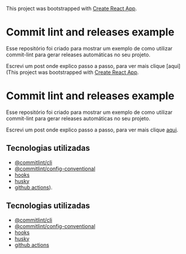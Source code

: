 This project was bootstrapped with [Create React App](https://github.com/facebook/create-react-app).

 
# Commit lint and releases example

Esse repositório foi criado para mostrar um exemplo de como utilizar commit-lint para gerar releases automáticas no seu projeto.

Escrevi um post onde explico passo a passo, para ver mais clique [aqui](This project was bootstrapped with [Create React App](https://github.com/facebook/create-react-app).

 
# Commit lint and releases example

Esse repositório foi criado para mostrar um exemplo de como utilizar commit-lint para gerar releases automáticas no seu projeto.

Escrevi um post onde explico passo a passo, para ver mais clique [aqui](https://medium.com/@larymagal/usando-commit-lint-para-gerar-releases-no-github-actions-27f4b808d52f).

  

## Tecnologias utilizadas

-  [@commitlint/cli](https://www.npmjs.com/package/@commitlint/cli)
-  [@commitlint/config-conventional](https://www.npmjs.com/package/@commitlint/config-conventional)
-  [hooks](https://www.npmjs.com/package/hooks)
-  [husky](https://www.npmjs.com/package/husky)
-  [github actions](https://github.com/features/actions)).

  

## Tecnologias utilizadas

-  [@commitlint/cli](https://www.npmjs.com/package/@commitlint/cli)
-  [@commitlint/config-conventional](https://www.npmjs.com/package/@commitlint/config-conventional)
-  [hooks](https://www.npmjs.com/package/hooks)
-  [husky](https://www.npmjs.com/package/husky)
-  [github actions](https://github.com/features/actions)